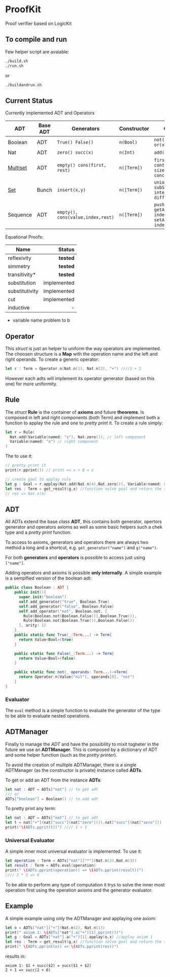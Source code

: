 # ProofKit
Proof verifier based on LogicKit

## To compile and run
Few helper script are avaiable:
```bash
./build.sh
./run.sh
```
or
```bash
./buildandrun.sh
```

## Current Status
Currently implemented ADT and Operators

|ADT|Base ADT|Generators|Constructor|Operators|
|---|--------|----------|-----------|---------|
|Boolean|ADT|```True() False()```|```n(Bool)```|```not(x) and(x,y) or(x,y)```|
|Nat|ADT|```zero() succ(x)```|```n(Int)```|```add(x,y) mul(x,y)```|
|[Multiset](https://en.wikipedia.org/wiki/Linked_list)|ADT|```empty() cons(first, rest)```|```n([Term])```|```first(x) rest(x) contains(x,y) size(x) concat(x,y)```|
|[Set](https://en.wikipedia.org/wiki/Set_%28abstract_data_type%29)|Bunch|```insert(x,y)```|```n([Term])```|```union(x,y) subSet(x,y) intersection(x,y) difference```|
|Sequence|ADT|```empty(), cons(value,index,rest)```|```n([Term])```|```push(value,rest), getAt(sequence, index), setAt(sequence, index, value)```|

Equational Proofs:

|Name| Status|
|----|------:|
|reflexivity| **tested**|
|simmetry|**tested**|
|transitivity* | **tested**|
|substitution| implemented|
|substitutivity| implemented|
|cut|implemented|
|inductive| - |
* variable name problem to b

## Operator

This *struct* is just an helper to uniform the way operators are implemented. The choosen structure is a **Map** with the operation name and the left and right operands.
To create a generic operator:
```swift
let r : Term = Operator.n(Nat.n(1), Nat.n(2), "+") ////1 + 2
```
However each adts will implement its operator generator (based on this one) for more uniformity.

## Rule
The *struct* **Rule** is the container of **axioms** and future **theorems**. Is composed in left and right components (both Term) and implement both a function to applay the rule and one to *pretty print* it.
To create a rule simply:
```swift
let r = Rule(
  Nat.add(Variable(named: "x"), Nat.zero()), // left component
  Variable(named: "x") // right component
)
```
The to use it:
```swift
// pretty print it
print(r.pprint()) // print => x + 0 = x

// create gaol to applay rule
let g : Goal = r.applay(Nat.add(Nat.n(4),Nat.zero()), Variable(named: x))
let res : Term = get_result(g,x) //function solve goal and return the substitution of x
// res => Nat.n(4)
```

## ADT
All ADTs extend the base *class* **ADT**, this contains both generator, opertors generator and operators axioms as well as some basic helpers such a chek type and a *pretty print* function.

To access to axioms, generators and operators there are always two method a long and a shortcut, e.g. ```get_generator("name")``` and ```g("name")```.

For both **generators** and **operators** is possible to access just using ```["name"]```.

Adding operators and axioms is possible **only internally**.
A simple example is a semplfied version of the boolean adt:
```swift
public class Boolean : ADT {
    public init(){
      super.init("boolean")
      self.add_generator("true", Boolean.True)
      self.add_generator("false", Boolean.False)
      self.add_operator("not", Boolean.not, [
        Rule(Boolean.not(Boolean.False()),Boolean.True()),
        Rule(Boolean.not(Boolean.True()),Boolean.False())
      ], arity: 1)
    }
    public static func True(_:Term...) -> Term{
      return Value<Bool>(true)
    }

    public static func False(_:Term...) -> Term{
      return Value<Bool>(false)
    }

    public static func not(_ operands: Term...)->Term{
      return Operator.n(Value("nil"), operands[0], "not")
    }
}
```

### Evaluator

The ```eval``` method is a simple function to evaluate the generator of the type to be able to evaluate nested operations.

## ADTManager

Finally to manage the *ADT* and have the possibility to mixit togheter in the future we use an **ADTManager**. This is composed by a dictionary of ADT and some helper function (such as the *pretty printer*).

To avoid the creation of multiple ADTManager, there is a single ADTManager (as the constructor is private) instance called **ADTs**.

To get or add an ADT from the instance **ADTs**:
```swift
let nat : ADT = ADTs["nat"] // to get adt
/// or
ADTs["boolean"] = Boolean() // to add adt
```
To pretty print any term:
```swift
let nat : ADT = ADTs["nat"] // to get adt
let t = nat["+"](nat["succ"](nat["zero"]()),nat["succ"](nat["zero"]))
print("\(ADTs.pprit(t))") //// 1 + 1
```

### Universal Evaluator

A simple inner most universal evaluator is implemented. To use it:
```swift
let operation : Term = ADTs["nat"]["*"](Nat.n(2),Nat.n(3))
let result : Term = ADTs.eval(operation)
print(" \(ADTs.pprint(operation)) => \(ADTs.pprint(result))")
//// 2 * 3 => 6
```

To be able to perform any type of computation it trys to solve the inner most operation first using the operation axioms and the generator evaluator.

## Example

A simple example using only the ADTManager and applaying one axiom:

```swift
let o = ADTs["nat"]["+"](Nat.n(2), Nat.n(1))
print(" axiom 1: \(ADTs["nat"].a("+")[1].pprint())")
let g : Goal = ADTs["nat"].a("+")[1].applay(o,x) //applay axiom 1
let res : Term = get_result(g,x) //function solve goal and return the substitution of x
print(" \(ADTs.pprint(o)) => \(ADTs.pprint(res))")
```

results in:
```
axiom 1: $1 + succ($2) = succ($1 + $2)
2 + 1 => succ(2 + 0)
```
